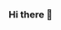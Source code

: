 ### Hi there 👋

<!--
**ferhataslan111/ferhataslan111** is a ✨ _special_ ✨ repository because its `README.md` (this file) appears on your GitHub profile.

### <h1 align="center">Hi 👋, I'm Welcome to my Github profile</h1>
<h3 align="center">A passionate frontend developer..</h3>

<p align="left"> <img src="https://komarev.com/ghpvc/?username=ferhataslan111&label=Profile%20views&color=0e75b6&style=flat" alt="ferhataslan111" /> </p>

- 🔭 I’m currently working on **remotely as a Freelancer**

- 👨‍👯 I’m looking to collaborate on **interesting projects and startups**

- 👨‍💻 I’m currently learning **HTML, CSS, JS**

- 💻 I always aim for **the most functional and applicable codes**

- 📫 How to reach me **ferhataslan111@gmail.com**

- ⚡ Fun fact **I am funny**

<h3 align="left">Connect with me:</h3>
<p align="left">
</p>

<h3 align="left">Languages and Tools:</h3>
<p align="left"> <a href="https://www.w3schools.com/css/" target="_blank" rel="noreferrer"> <img src="https://raw.githubusercontent.com/devicons/devicon/master/icons/css3/css3-original-wordmark.svg" alt="css3" width="40" height="40"/> </a> <a href="https://www.w3.org/html/" target="_blank" rel="noreferrer"> <img src="https://raw.githubusercontent.com/devicons/devicon/master/icons/html5/html5-original-wordmark.svg" alt="html5" width="40" height="40"/> </a> <a href="https://developer.mozilla.org/en-US/docs/Web/JavaScript" target="_blank" rel="noreferrer"> <img src="https://raw.githubusercontent.com/devicons/devicon/master/icons/javascript/javascript-original.svg" alt="javascript" width="40" height="40"/> </a> </p>

